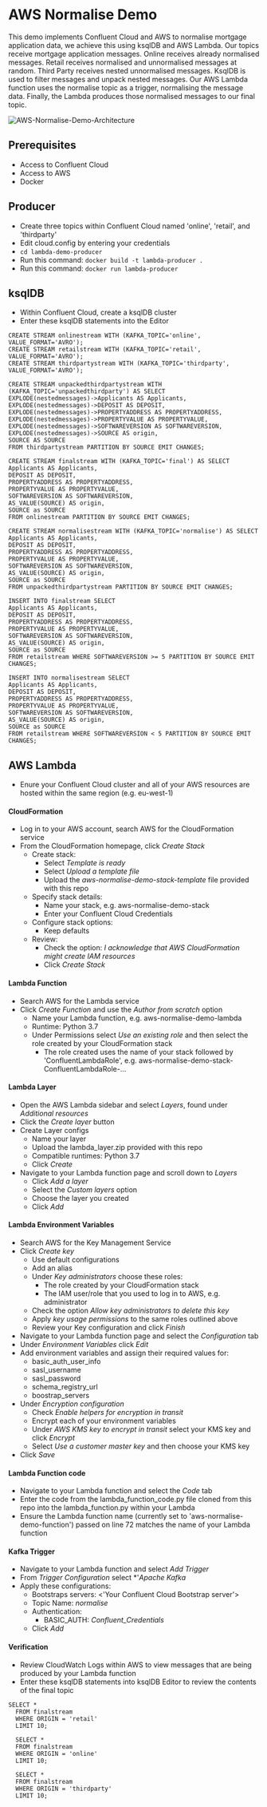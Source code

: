 # AWS Normalise Demo


This demo implements Confluent Cloud and AWS to normalise mortgage application data, we achieve this using ksqlDB and AWS Lambda. Our topics receive mortgage application messages. Online receives already normalised messages. Retail receives normalised and unnormalised messages at random. Third Party receives nested unnormalised messages.
KsqlDB is used to filter messages and unpack nested messages. Our AWS Lambda function uses the normalise topic as a trigger, normalising the message data. Finally, the Lambda produces those normalised messages to our final topic.

![AWS-Normalise-Demo-Architecture](images/AWS-Demo-Architecture.png)

## Prerequisites
- Access to Confluent Cloud
- Access to AWS
- Docker

## Producer
- Create three topics within Confluent Cloud named 'online', 'retail', and 'thirdparty'
- Edit cloud.config by entering your credentials
- `cd lambda-demo-producer`
- Run this command: `docker build -t lambda-producer .`
- Run this command: `docker run lambda-producer`

## ksqlDB
- Within Confluent Cloud, create a ksqlDB cluster
- Enter these ksqlDB statements into the Editor
```
CREATE STREAM onlinestream WITH (KAFKA_TOPIC='online', VALUE_FORMAT='AVRO');
CREATE STREAM retailstream WITH (KAFKA_TOPIC='retail', VALUE_FORMAT='AVRO');
CREATE STREAM thirdpartystream WITH (KAFKA_TOPIC='thirdparty', VALUE_FORMAT='AVRO');

CREATE STREAM unpackedthirdpartystream WITH (KAFKA_TOPIC='unpackedthirdparty') AS SELECT
EXPLODE(nestedmessages)->Applicants AS Applicants,
EXPLODE(nestedmessages)->DEPOSIT AS DEPOSIT,
EXPLODE(nestedmessages)->PROPERTYADDRESS AS PROPERTYADDRESS,
EXPLODE(nestedmessages)->PROPERTYVALUE AS PROPERTYVALUE,
EXPLODE(nestedmessages)->SOFTWAREVERSION AS SOFTWAREVERSION,
EXPLODE(nestedmessages)->SOURCE AS origin,
SOURCE AS SOURCE
FROM thirdpartystream PARTITION BY SOURCE EMIT CHANGES;

CREATE STREAM finalstream WITH (KAFKA_TOPIC='final') AS SELECT
Applicants AS Applicants,
DEPOSIT AS DEPOSIT,
PROPERTYADDRESS AS PROPERTYADDRESS,
PROPERTYVALUE AS PROPERTYVALUE,
SOFTWAREVERSION AS SOFTWAREVERSION,
AS_VALUE(SOURCE) AS origin,
SOURCE as SOURCE
FROM onlinestream PARTITION BY SOURCE EMIT CHANGES;

CREATE STREAM normalisestream WITH (KAFKA_TOPIC='normalise') AS SELECT
Applicants AS Applicants,
DEPOSIT AS DEPOSIT,
PROPERTYADDRESS AS PROPERTYADDRESS,
PROPERTYVALUE AS PROPERTYVALUE,
SOFTWAREVERSION AS SOFTWAREVERSION,
AS_VALUE(SOURCE) AS origin,
SOURCE as SOURCE
FROM unpackedthirdpartystream PARTITION BY SOURCE EMIT CHANGES;

INSERT INTO finalstream SELECT 
Applicants AS Applicants,
DEPOSIT AS DEPOSIT,
PROPERTYADDRESS AS PROPERTYADDRESS,
PROPERTYVALUE AS PROPERTYVALUE,
SOFTWAREVERSION AS SOFTWAREVERSION,
AS_VALUE(SOURCE) AS origin,
SOURCE as SOURCE
FROM retailstream WHERE SOFTWAREVERSION >= 5 PARTITION BY SOURCE EMIT CHANGES;

INSERT INTO normalisestream SELECT 
Applicants AS Applicants,
DEPOSIT AS DEPOSIT,
PROPERTYADDRESS AS PROPERTYADDRESS,
PROPERTYVALUE AS PROPERTYVALUE,
SOFTWAREVERSION AS SOFTWAREVERSION,
AS_VALUE(SOURCE) AS origin,
SOURCE as SOURCE
FROM retailstream WHERE SOFTWAREVERSION < 5 PARTITION BY SOURCE EMIT CHANGES;
```

## AWS Lambda
- Enure your Confluent Cloud cluster and all of your AWS resources are hosted within the same region (e.g. eu-west-1)

#### CloudFormation
- Log in to your AWS account, search AWS for the CloudFormation service
- From the CloudFormation homepage, click *Create Stack*
    - Create stack:
        - Select *Template is ready*
        - Select *Upload a template file*
        - Upload the *aws-normalise-demo-stack-template* file provided with this repo
    - Specify stack details:
        - Name your stack, e.g. aws-normalise-demo-stack
        - Enter your Confluent Cloud Credentials
    - Configure stack options:
        - Keep defaults
    - Review:
        - Check the option: *I acknowledge that AWS CloudFormation might create IAM resources*
        - Click *Create Stack*

#### Lambda Function
- Search AWS for the Lambda service
- Click *Create Function* and use the *Author from scratch* option
    - Name your Lambda function, e.g. aws-normalise-demo-lambda
    - Runtime: Python 3.7
    - Under Permissions select *Use an existing role* and then select the role created by your CloudFormation stack
        - The role created uses the name of your stack followed by 'ConfluentLambdaRole', e.g. aws-normalise-demo-stack-ConfluentLambdaRole-...

#### Lambda Layer
- Open the AWS Lambda sidebar and select *Layers*, found under *Additional resources*
- Click the *Create layer* button
- Create Layer configs
    - Name your layer
    - Upload the lambda_layer.zip provided with this repo
    - Compatible runtimes: Python 3.7
    - Click *Create*
- Navigate to your Lambda function page and scroll down to *Layers*
    - Click *Add a layer*
    - Select the *Custom layers* option
    - Choose the layer you created 
    - Click *Add*

#### Lambda Environment Variables
- Search AWS for the Key Management Service
- Click *Create key*
    - Use default configurations
    - Add an alias
    - Under *Key administrators* choose these roles:
        - The role created by your CloudFormation stack
        - The IAM user/role that you used to log in to AWS, e.g. administrator
    - Check the option *Allow key administrators to delete this key*
    - Apply *key usage permissions* to the same roles outlined above
    - Review your Key configuration and click *Finish*
- Navigate to your Lambda function page and select the *Configuration* tab
- Under *Environment Variables* click *Edit*
- Add environment variables and assign their required values for:
    - basic_auth_user_info
    - sasl_username
    - sasl_password
    - schema_registry_url
    - boostrap_servers
- Under *Encryption configuration*
    - Check *Enable helpers for encryption in transit* 
    - Encrypt each of your environment variables
    - Under *AWS KMS key to encrypt in transit* select your KMS key and click *Encrypt*
    - Select *Use a customer master key* and then choose your KMS key
- Click *Save*

#### Lambda Function code
- Navigate to your Lambda function and select the *Code* tab
- Enter the code from the lambda_function_code.py file cloned from this repo into the lambda_function.py within your Lambda
- Ensure the Lambda function name (currently set to 'aws-normalise-demo-function') passed on line 72 matches the name of your Lambda function

#### Kafka Trigger
- Navigate to your Lambda function and select *Add Trigger*
- From *Trigger Configuration* select *'*Apache Kafka*
- Apply these configurations:
    - Bootstraps servers: <'Your Confluent Cloud Bootstrap server'>
    - Topic Name: *normalise*
    - Authentication: 
        - BASIC_AUTH: *Confluent_Credentials*
    - Click *Add*

#### Verification
- Review CloudWatch Logs within AWS to view messages that are being produced by your Lambda function
- Enter these ksqlDB statements into ksqlDB Editor to review the contents of the final topic
```
SELECT *
  FROM finalstream
  WHERE ORIGIN = 'retail'
  LIMIT 10;
  
  SELECT *
  FROM finalstream
  WHERE ORIGIN = 'online'
  LIMIT 10;
  
  SELECT *
  FROM finalstream
  WHERE ORIGIN = 'thirdparty'
  LIMIT 10;
```